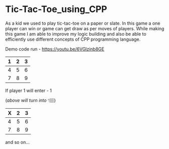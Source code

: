 # Tic-Tac-Toe_using_CPP
As a kid we used to play tic-tac-toe on a paper or slate. In this game a one player can win or game can get draw as per moves of players. While making this game I am able to improve my logic building and also be able to efficiently use different concepts of CPP programming language.

Demo code run - https://youtu.be/6VGlzinb8GE

| 1 | 2 | 3 |     
|---|---|---|   
| 4 | 5 | 6 |     
| 7 | 8 | 9 |   

If player 1 will enter - 1


(_above will turn into_ 👇🏽)


| X | 2 | 3 |     
|---|---|---|   
| 4 | 5 | 6 |     
| 7 | 8 | 9 |   


and so on...

